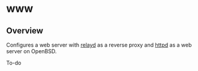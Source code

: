 # www

## Overview

Configures a web server with [relayd](https://man.openbsd.org/relayd.8) as a reverse proxy and [httpd](https://man.openbsd.org/httpd.8) as a web server on OpenBSD.

To-do
